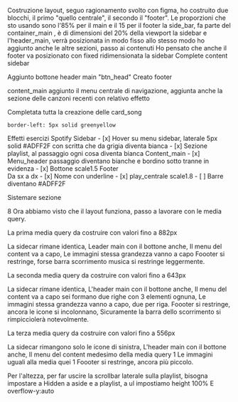 Costruzione layout, seguo ragionamento svolto con figma, ho costruito due blocchi, il primo "quello centrale", il secondo il "footer". Le proporzioni che sto usando sono l'85% per il main e il 15 per il footer
la side_bar, fa parte del container_main , è di dimensioni del 20% della viewport
la sidebar e l'header_main, verrà posizionata in modo fisso
allo stesso modo ho aggiunto anche le altre sezioni, passo ai contenuti
Ho pensato che anche il footer va posizionato con fixed
ridimensionata la sidebar
Complete content sidebar

Aggiunto bottone header main "btn_head"
Creato footer

content_main aggiunto il menu centrale di navigazione, 
aggiunta anche la sezione delle canzoni recenti con relativo effetto

Completata tutta la creazione delle card_song 

    border-left: 5px solid greenyellow


Effetti esercizi Spotify 
    Sidebar	
        - [x] Hover su menu sidebar, laterale 5px solid #ADFF2F con scritta che da grigia diventa bianca
        - [x] Sezione playlist, al passaggio ogni cosa diventa bianca
    Content_main
        - [x] Menu_header passaggio diventano bianche e bordino sotto tranne in evidenza
        - [x] Bottone scale1.5
    Footer	
        Da sx a dx
        - [x] Nome con underline
        - [x] play_centrale scale1.8
        - [ ] Barre diventano #ADFF2F
    
Sistemare sezione 




8
Ora abbiamo visto che il layout funziona, passo a lavorare con le media query.

La prima media query da costruire con valori fino a 882px

La sidecar rimane identica,
Leader main con il bottone anche,
Il menu del content va a capo,
Le immagini stessa grandezza vanno a capo
Foooter si restringe, forse barra scorrimento musica si restringe leggermente.



La seconda media query da costruire con valori fino a 643px

La sidecar rimane identica,
L'header main con il bottone anche,
Il menu del content va a capo sei formano due righe con 3 elementi ognuna,
Le immagini stessa grandezza vanno a capo, due per riga.
Foooter si restringe, ancora le icone si incolonnano,
Sicuramente la barra dello scorrimento si rimpicciolerà notevolmente.

La terza media query da costruire con valori fino a 556px

La sidecar rimangono solo le icone di sinistra,
L'header main con il bottone anche,
Il menu del content medesimo della media query 1 Le immagini uguali alla media quei 1
Foooter si restringe, ancora più piccolo.


Per l'altezza, per far uscire la scrollbar laterale sulla playlist, bisogna impostare a Hidden a aside e a playlist, a ul impostiamo height 100%
E overflow-y:auto